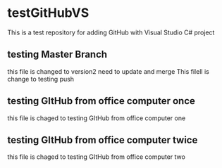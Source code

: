 # testGitHubVS
This is a test repository for adding GitHub with Visual Studio C# project

## testing Master Branch
this file is changed to version2 need to update and merge
This filell is change to testing push

## testing GItHub from office computer once
this file is chaged to testing GItHub from office computer one

## testing GItHub from office computer twice
this file is chaged to testing GItHub from office computer two

